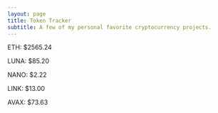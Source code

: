 ```yaml
---
layout: page
title: Token Tracker
subtitle: A few of my personal favorite cryptocurrency projects.
---
```


<!--BEGINCRYPTOINPUT-->
ETH: $2565.24

LUNA: $85.20

NANO: $2.22

LINK: $13.00

AVAX: $73.63

<!--ENDCRYPTOINPUT-->
